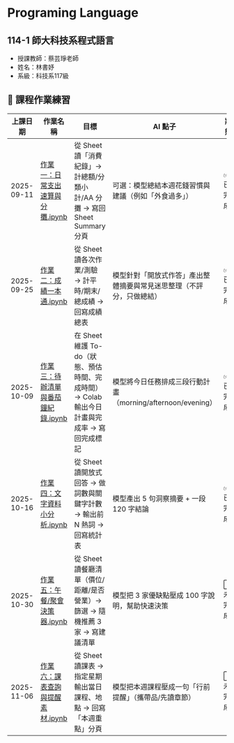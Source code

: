 # Programing Language
## 114-1 師大科技系程式語言
- 授課教師：蔡芸琤老師
- 姓名：林書妤
- 系級：科技系117級

## 📝 課程作業練習

| 上課日期  | 作業名稱 | 目標 | AI 點子 | 狀態 |
|-----------|------------------------------|------------------------------------------------------------|------------------------------------------------------------|--------|
| 2025-09-11 | [作業一：日常支出速算與分攤.ipynb](hw_1_日常支出速算與分攤.ipynb) | 從 Sheet 讀「消費紀錄」→ 計總額/分類小計/AA 分攤 → 寫回 Sheet Summary 分頁 | 可選：模型總結本週花錢習慣與建議（例如「外食過多」） | ✅ 已完成 |
| 2025-09-25 | [作業二：成績一本通.ipynb](hw_2_成績一本通.ipynb) | 從 Sheet 讀各次作業/測驗 → 計平時/期末/總成績 → 回寫成績總表 | 模型針對「開放式作答」產出整體摘要與常見迷思整理（不評分，只做總結） | ✅ 已完成 |
| 2025-10-09 | [作業三：待辦清單與番茄鐘紀錄.ipynb](hw_3_待辦清單與番茄鐘紀錄.ipynb) | 在 Sheet 維護 To-do（狀態、預估時間、完成時間）→ Colab 輸出今日計畫與完成率 → 寫回完成標記 | 模型將今日任務排成三段行動計畫（morning/afternoon/evening） | ✅ 已完成 |
| 2025-10-16 | [作業四：文字資料小分析.ipynb](hw_4_文字資料小分析.ipynb) | 從 Sheet 讀開放式回答 → 做詞數與關鍵字計數 → 輸出前 N 熱詞 → 回寫統計表 | 模型產出 5 句洞察摘要 + 一段 120 字結論 | ✅ 已完成 |
| 2025-10-30 | [作業五：午餐/聚會決策器.ipynb]() | 從 Sheet 讀餐廳清單（價位/距離/是否營業）→ 篩選 → 隨機推薦 3 家 → 寫建議清單 | 模型把 3 家優缺點壓成 100 字說明，幫助快速決策 | ⬜ 未完成 |
| 2025-11-06 | [作業六：課表查詢與提醒素材.ipynb]() | 從 Sheet 讀課表 → 指定星期輸出當日課程、地點 → 回寫「本週重點」分頁 | 模型把本週課程壓成一句「行前提醒」（攜帶品/先讀章節） | ⬜ 未完成 |



